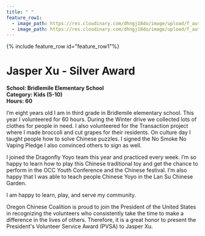 ```yaml
---
title: " "
feature_row1:
  - image_path: https://res.cloudinary.com/dhngj18do/image/upload/f_auto,q_auto/v1/images/pvsa/2023_Jasper_Xu
  - image_path: https://res.cloudinary.com/dhngj18do/image/upload/f_auto,q_auto/v1/images/activities/year_2023
---
```


{% include feature_row id="feature_row1"%}

# Jasper Xu - Silver Award

**School: Bridlemile Elementary School**  
**Category: Kids (5-10)**  
**Hours: 60**  

I’m eight years old I am in third grade in Bridlemile elementary school. This year I volunteered for 60 hours. During the Winter drive we collected lots of clothes for people in need. I also volunteered for the Transaction project where I made broccoli and cut grapes for their residents.  On culture day I taught people how to solve Chinese puzzles.  I signed the No Smoke No Vaping Pledge I also convinced others to sign as well.

I joined the Dragonfly Yoyo team this year and practiced every week. I’m so happy to learn how to play this Chinese traditional toy and get the chance to perform in the OCC Youth Conference and the Chinese festival.  I’m also happy that I was able to teach people Chinese Yoyo in the Lan Su Chinese Garden.
 
I am happy to learn, play, and serve my community.

Oregon Chinese Coalition is proud to join the President of the United States in recognizing the volunteers who consistently take the time to make a difference in the lives of others. Therefore, it is a great honor to present the President's Volunteer Service Award (PVSA) to Jasper Xu.
